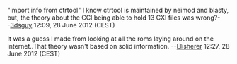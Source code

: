"import info from ctrtool" I know ctrtool is maintained by neimod and
blasty, but, the theory about the CCI being able to hold 13 CXI files
was wrong?--[3dsguy](User:3dsguy "wikilink") 12:09, 28 June 2012 (CEST)


It was a guess I made from looking at all the roms laying around on the
internet..That theory wasn't based on solid information.
--[Elisherer](User:Elisherer "wikilink") 12:27, 28 June 2012 (CEST)
